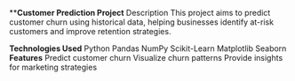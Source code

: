 ****Customer Prediction Project**
Description
This project aims to predict customer churn using historical data, helping businesses identify at-risk customers and improve retention strategies.

**Technologies Used**
Python
Pandas
NumPy
Scikit-Learn
Matplotlib
Seaborn
**Features**
Predict customer churn
Visualize churn patterns
Provide insights for marketing strategies
